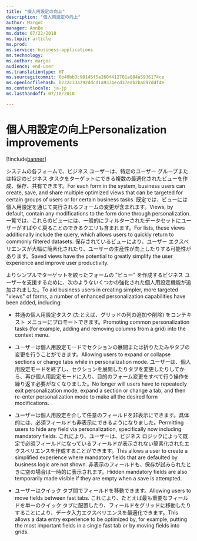 ```yaml
---
title: "個人用設定の向上"
description: "個人用設定の向上"
author: MargoC
manager: AnnBe
ms.date: 07/22/2018
ms.topic: article
ms.prod: 
ms.service: business-applications
ms.technology: 
ms.author: margoc
audience: end-user
ms.translationtype: HT
ms.sourcegitcommit: 0b40bb3c98145f5a260f412701a884a5936174ce
ms.openlocfilehash: b232c33a292ddcd1a9374ecd37edb2ba897ddf4e
ms.contentlocale: ja-jp
ms.lasthandoff: 07/18/2018

---
```

#  <a name="personalization-improvements"></a><span data-ttu-id="03708-103">個人用設定の向上</span><span class="sxs-lookup"><span data-stu-id="03708-103">Personalization improvements</span></span>

[!include[banner](../../includes/banner.md)]

<span data-ttu-id="03708-104">システムの各フォームで、ビジネス ユーザーは、特定のユーザー グループまたは特定のビジネス タスクをターゲットにできる複数の最適化されたビューを作成、保存、共有できます。</span><span class="sxs-lookup"><span data-stu-id="03708-104">For each form in the system, business users can create, save, and share multiple optimized views that can be targeted for certain groups of users or for certain business tasks.</span></span> <span data-ttu-id="03708-105">既定では、ビューには個人用設定を通じて実行されるフォームの変更が含まれます。</span><span class="sxs-lookup"><span data-stu-id="03708-105">Views, by default, contain any modifications to the form done through personalization.</span></span> <span data-ttu-id="03708-106">一覧では、これらのビューには、一般的にフィルターされたデータセットにユーザーがすばやく戻ることのできるクエリも含まれます。</span><span class="sxs-lookup"><span data-stu-id="03708-106">For lists, these views additionally include the query, which allows users to quickly return to commonly filtered datasets.</span></span> <span data-ttu-id="03708-107">保存されているビューにより、ユーザー エクスペリエンスが大幅に簡素化されたり、ユーザーの生産性が向上したりする可能性があります。</span><span class="sxs-lookup"><span data-stu-id="03708-107">Saved views have the potential to greatly simplify the user experience and improve user productivity.</span></span>

<span data-ttu-id="03708-108">よりシンプルでターゲットを絞ったフォームの "ビュー" を作成するビジネス ユーザーを支援するために、次のようないくつかの強化された個人用設定機能が追加されました。</span><span class="sxs-lookup"><span data-stu-id="03708-108">To aid business users in creating simpler, more targeted "views" of forms, a number of enhanced personalization capabilities have been added, including:</span></span> 

-    <span data-ttu-id="03708-109">共通の個人用設定タスク (たとえば、グリッドの列の追加や削除) をコンテキスト メニューにプロモートできます。</span><span class="sxs-lookup"><span data-stu-id="03708-109">Promoting common personalization tasks (for example, adding and removing columns from a grid) into the context menu.</span></span> 
    
-    <span data-ttu-id="03708-110">ユーザーは個人用設定モードでセクションの展開または折りたたみやタブの変更を行うことができます。</span><span class="sxs-lookup"><span data-stu-id="03708-110">Allowing users to expand or collapse sections or change tabs while in personalization mode.</span></span> <span data-ttu-id="03708-111">ユーザーは、個人用設定モードを終了し、セクションを展開したりタブを変更したりしてから、再び個人用設定モードに入り、目的のフォーム変更をすべて行う操作を繰り返す必要がなくなりました。</span><span class="sxs-lookup"><span data-stu-id="03708-111">No longer will users have to repeatedly exit personalization mode, expand a section or change a tab, and then re-enter personalization mode to make all the desired form modifications.</span></span>  
    
-    <span data-ttu-id="03708-112">ユーザーは個人用設定を介して任意のフィールドを非表示にできます。具体的には、必須フィールドも非表示にできるようになりました。</span><span class="sxs-lookup"><span data-stu-id="03708-112">Permitting users to hide any field via personalization, specifically now including mandatory fields.</span></span> <span data-ttu-id="03708-113">これにより、ユーザーは、ビジネス ロジックによって既定で必須フィールドになっているフィールドが表示されない簡素化されたエクスペリエンスを作成することができます。</span><span class="sxs-lookup"><span data-stu-id="03708-113">This allows a user to create a simplified experience where mandatory fields that are defaulted by business logic are not shown.</span></span> <span data-ttu-id="03708-114">非表示のフィールドも、保存が試みられたときに空の場合は一時的に表示されます。</span><span class="sxs-lookup"><span data-stu-id="03708-114">Hidden mandatory fields are also temporarily made visible if they are empty when a save is attempted.</span></span>  
    
-    <span data-ttu-id="03708-115">ユーザーはクイック タブ間でフィールドを移動できます。</span><span class="sxs-lookup"><span data-stu-id="03708-115">Allowing users to move fields between fast tabs.</span></span> <span data-ttu-id="03708-116">これにより、たとえば最も重要なフィールドを単一のクイック タブに配置したり、フィールドをグリッドに移動したりすることにより、データ入力エクスペリエンスを最適化できます。</span><span class="sxs-lookup"><span data-stu-id="03708-116">This allows a data entry experience to be optimized by, for example, putting the most important fields in a single fast tab or by moving fields into grids.</span></span> 


